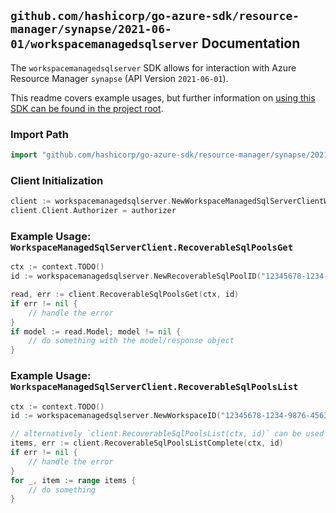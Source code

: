 
## `github.com/hashicorp/go-azure-sdk/resource-manager/synapse/2021-06-01/workspacemanagedsqlserver` Documentation

The `workspacemanagedsqlserver` SDK allows for interaction with Azure Resource Manager `synapse` (API Version `2021-06-01`).

This readme covers example usages, but further information on [using this SDK can be found in the project root](https://github.com/hashicorp/go-azure-sdk/tree/main/docs).

### Import Path

```go
import "github.com/hashicorp/go-azure-sdk/resource-manager/synapse/2021-06-01/workspacemanagedsqlserver"
```


### Client Initialization

```go
client := workspacemanagedsqlserver.NewWorkspaceManagedSqlServerClientWithBaseURI("https://management.azure.com")
client.Client.Authorizer = authorizer
```


### Example Usage: `WorkspaceManagedSqlServerClient.RecoverableSqlPoolsGet`

```go
ctx := context.TODO()
id := workspacemanagedsqlserver.NewRecoverableSqlPoolID("12345678-1234-9876-4563-123456789012", "example-resource-group", "workspaceName", "recoverableSqlPoolName")

read, err := client.RecoverableSqlPoolsGet(ctx, id)
if err != nil {
	// handle the error
}
if model := read.Model; model != nil {
	// do something with the model/response object
}
```


### Example Usage: `WorkspaceManagedSqlServerClient.RecoverableSqlPoolsList`

```go
ctx := context.TODO()
id := workspacemanagedsqlserver.NewWorkspaceID("12345678-1234-9876-4563-123456789012", "example-resource-group", "workspaceName")

// alternatively `client.RecoverableSqlPoolsList(ctx, id)` can be used to do batched pagination
items, err := client.RecoverableSqlPoolsListComplete(ctx, id)
if err != nil {
	// handle the error
}
for _, item := range items {
	// do something
}
```
